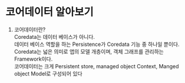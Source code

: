 # 코어데이터 알아보기
1. 코어데이터란?<br>
Coredata는 데이터 베이스가 아니다.<br>
데이터 베이스 역할을 하는 Persistence가 Coredata 기능 중 하나일 뿐이다.<br>
Coredata는 넓은 의미로 앱의 모델 개층이며, 객체 그래프를 관리하는 Framework이다.<br>
코어데이터는 크게 Persistent store, managed object Context, Manged object Model로 구성되어 있다 <br>


